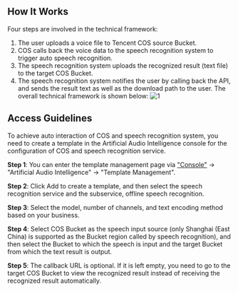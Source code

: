 ## How It Works
Four steps are involved in the technical framework:
1. The user uploads a voice file to Tencent COS source Bucket.
2. COS calls back the voice data to the speech recognition system to trigger auto speech recognition.
3. The speech recognition system uploads the recognized result (text file) to the target COS Bucket.
4. The speech recognition system notifies the user by calling back the API, and sends the result text as well as the download path to the user.
The overall technical framework is shown below:
![1](https://mc.qcloudimg.com/static/img/86dfde5750489472573a8180be24c6d3/cos.png)
## Access Guidelines
To achieve auto interaction of COS and speech recognition system, you need to create a template in the Artificial Audio Intelligence console for the configuration of COS and speech recognition service.

**Step 1**: You can enter the template management page via ["Console"](https://console.cloud.tencent.com/) -> "Artificial Audio Intelligence" -> "Template Management".

**Step 2**: Click Add to create a template, and then select the speech recognition service and the subservice, offline speech recognition.

**Step 3**: Select the model, number of channels, and text encoding method based on your business.

**Step 4**: Select COS Bucket as the speech input source (only Shanghai (East China) is supported as the Bucket region called by speech recognition), and then select the Bucket to which the speech is input and the target Bucket from which the text result is output.

**Step 5**: The callback URL is optional. If it is left empty, you need to go to the target COS Bucket to view the recognized result instead of receiving the recognized result automatically.





